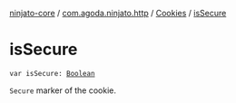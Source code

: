 [ninjato-core](../../index.md) / [com.agoda.ninjato.http](../index.md) / [Cookies](index.md) / [isSecure](./is-secure.md)

# isSecure

`var isSecure: `[`Boolean`](https://kotlinlang.org/api/latest/jvm/stdlib/kotlin/-boolean/index.html)

`Secure` marker of the cookie.

